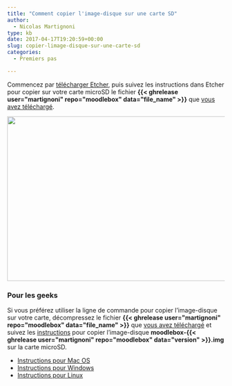 ```yaml
---
title: "Comment copier l'image-disque sur une carte SD"
author:
  - Nicolas Martignoni
type: kb
date: 2017-04-17T19:20:59+00:00
slug: copier-limage-disque-sur-une-carte-sd
categories:
  - Premiers pas

---
```

Commencez par [télécharger Etcher][2], puis suivez les instructions dans Etcher pour copier sur votre carte microSD le fichier __{{< ghrelease user="martignoni" repo="moodlebox" data="file_name" >}}__ que [vous avez téléchargé][1].

<img class="alignnone size-full wp-image-352" src="https://moodlebox.net/fr/wp-content/uploads/sites/4/2016/09/Etcher-copy.png" sizes="(max-width: 800px) 100vw, 800px" srcset="https://moodlebox.net/fr/wp-content/uploads/sites/4/2016/09/Etcher-copy.png 800w, https://moodlebox.net/fr/wp-content/uploads/sites/4/2016/09/Etcher-copy-300x143.png 300w, https://moodlebox.net/fr/wp-content/uploads/sites/4/2016/09/Etcher-copy-768x365.png 768w" alt="" width="800" height="380" />

### Pour les geeks

Si vous préférez utiliser la ligne de commande pour copier l’image-disque sur votre carte, décompressez le fichier __{{< ghrelease user="martignoni" repo="moodlebox" data="file_name" >}}__ que [vous avez téléchargé][1] et suivez les [instructions][3] pour copier l’image-disque __moodlebox-{{< ghrelease user="martignoni" repo="moodlebox" data="version" >}}.img__ sur la carte microSD.

  * [Instructions pour Mac OS][4]
  * [Instructions pour Windows][5]
  * [Instructions pour Linux][6]

 [1]: https://moodlebox.net/fr/help/telecharger-limage-disque/
 [2]: https://etcher.io/
 [3]: https://www.raspberrypi.org/documentation/installation/installing-images/README.md
 [4]: https://www.raspberrypi.org/documentation/installation/installing-images/mac.md
 [5]: https://www.raspberrypi.org/documentation/installation/installing-images/windows.md
 [6]: https://www.raspberrypi.org/documentation/installation/installing-images/linux.md

